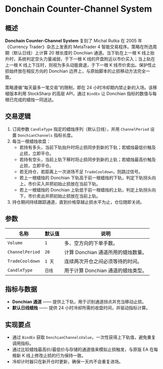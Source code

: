 # Donchain Counter-Channel System

## 概述
**Donchain Counter-Channel System** 复刻了 Michal Rutka 在 2005 年《Currency Trader》杂志上发表的 MetaTrader 4 智能交易程序。策略在所选周期（默认日线）上计算 20 根长度的 Donchian 通道。当下轨在上一根 K 线上抬升时，系统判定空头力量减弱，于下一根 K 线的开盘附近以市价买入；当上轨在上一根 K 线上下压时，则视为多头动能衰退，于下一根 K 线市价卖出。保护性止损始终放在相反方向的 Donchian 边界上，与原始脚本的止损移动方法完全一致。

策略遵循“每天最多一笔交易”的限制，即在 24 小时冷却期内禁止新的入场。该移植版本利用 StockSharp 的高层 API，通过 `BindEx` 让 Donchian 指标的数值与每根已完成的蜡烛一同送达。

## 交易逻辑
1. 订阅参数 `CandleType` 指定的蜡烛序列（默认日线），并用 `ChannelPeriod` 设置 `DonchianChannels` 指标长度。
2. 每当一根蜡烛收盘：
   - 若持有多头，当前下轨抬升时将止损同步到新的下轨；若蜡烛最低价触及止损，立即平仓。
   - 若持有空头，当前上轨下移时将止损同步到新的上轨；若蜡烛最高价触及止损，立即平仓。
   - 若无持仓，若距离上一次进场不足 `TradeCooldown`，则跳过信号。
   - 若上一根蜡烛的 Donchian 下轨高于前一根蜡烛的下轨，判定下轨拐头向上，市价买入并把初始止损放在当前下轨。
   - 若上一根蜡烛的 Donchian 上轨低于前一根蜡烛的上轨，判定上轨拐头向下，市价卖出并把初始止损放在当前上轨。
3. 持仓期间持续跟踪通道，直到价格穿越止损水平为止，仓位随即关闭。

## 参数
| 名称 | 默认值 | 说明 |
| --- | --- | --- |
| `Volume` | `1` | 多、空方向的下单手数。 |
| `ChannelPeriod` | `20` | 计算 Donchian 通道所用的蜡烛数量。 |
| `TradeCooldown` | `1 天` | 连续两次开仓之间必须等待的时间。 |
| `CandleType` | `日线` | 用于计算 Donchian 通道的蜡烛类型。 |

## 指标与数据
- **Donchian 通道** —— 提供上下轨，用于识别通道拐点并充当移动止损。
- **默认日线蜡烛** —— 提供 24 小时冷却所需的收盘时间，并驱动指标计算。

## 实现要点
- 通过 `BindEx` 获取 `DonchianChannelsValue`，一次性获得上下轨值，避免重复调用指标。
- 通过比较蜡烛最高价/最低价与存储的通道值来模拟止损触发，与原版 EA 在每根新 K 线上修改止损的行为保持一致。
- 冷却计时器只在新开仓时更新，确保一天内不会重复进场。
